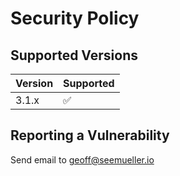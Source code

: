 # Security Policy

## Supported Versions

| Version | Supported          |
| ------- | ------------------ |
| 3.1.x   | :white_check_mark: |

## Reporting a Vulnerability

Send email to geoff@seemueller.io
